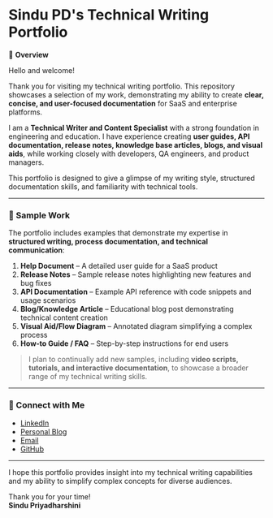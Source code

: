 # Sindu PD's Technical Writing Portfolio

📄 **Overview**

Hello and welcome!  

Thank you for visiting my technical writing portfolio. This repository showcases a selection of my work, demonstrating my ability to create **clear, concise, and user-focused documentation** for SaaS and enterprise platforms.  

I am a **Technical Writer and Content Specialist** with a strong foundation in engineering and education. I have experience creating **user guides, API documentation, release notes, knowledge base articles, blogs, and visual aids**, while working closely with developers, QA engineers, and product managers.  

This portfolio is designed to give a glimpse of my writing style, structured documentation skills, and familiarity with technical tools.

---
### 📂 Sample Work

The portfolio includes examples that demonstrate my expertise in **structured writing, process documentation, and technical communication**:

1. **Help Document** – A detailed user guide for a SaaS product  
2. **Release Notes** – Sample release notes highlighting new features and bug fixes  
3. **API Documentation** – Example API reference with code snippets and usage scenarios  
4. **Blog/Knowledge Article** – Educational blog post demonstrating technical content creation  
5. **Visual Aid/Flow Diagram** – Annotated diagram simplifying a complex process  
6. **How-to Guide / FAQ** – Step-by-step instructions for end users  

> I plan to continually add new samples, including **video scripts, tutorials, and interactive documentation**, to showcase a broader range of my technical writing skills.  

---

### 💌 Connect with Me

- [LinkedIn](https://www.linkedin.com/in/sindu-priyadharshini-17bb0248)
- [Personal Blog](https://www.sevaanam.com)  
- [Email](mailto:sindupriyadharshini@gmail.com)  
- [GitHub](https://github.com/sindupriyadharshini-cmd)  

---

I hope this portfolio provides insight into my technical writing capabilities and my ability to simplify complex concepts for diverse audiences.  

Thank you for your time!  
**Sindu Priyadharshini**
